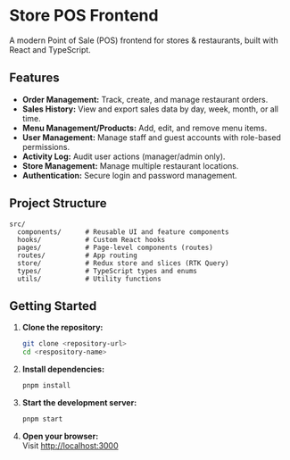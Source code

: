 # Store POS Frontend

A modern Point of Sale (POS) frontend for stores & restaurants, built with React and TypeScript.

## Features

- **Order Management:** Track, create, and manage restaurant orders.
- **Sales History:** View and export sales data by day, week, month, or all time.
- **Menu Management/Products:** Add, edit, and remove menu items.
- **User Management:** Manage staff and guest accounts with role-based permissions.
- **Activity Log:** Audit user actions (manager/admin only).
- **Store Management:** Manage multiple restaurant locations.
- **Authentication:** Secure login and password management.

## Project Structure

```
src/
  components/      # Reusable UI and feature components
  hooks/           # Custom React hooks
  pages/           # Page-level components (routes)
  routes/          # App routing
  store/           # Redux store and slices (RTK Query)
  types/           # TypeScript types and enums
  utils/           # Utility functions
```

## Getting Started

1. **Clone the repository:**

    ```bash
    git clone <repository-url>
    cd <respository-name>
    ```

2. **Install dependencies:**

    ```bash
    pnpm install
    ```

3. **Start the development server:**

    ```bash
    pnpm start
    ```

4. **Open your browser:**  
   Visit [http://localhost:3000](http://localhost:3000)

<!-- ## Contributing

Contributions are welcome! Please open an issue or submit a pull request.

## License

MIT License -->
